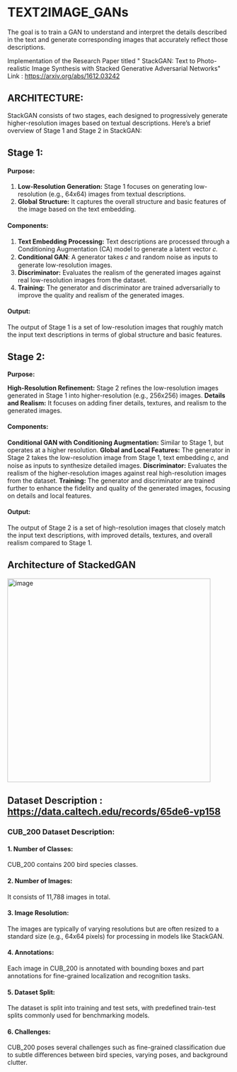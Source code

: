 # TEXT2IMAGE_GANs
The goal is to train a GAN to understand and interpret the details described in the text and generate corresponding images that accurately reflect those descriptions.

Implementation of the Research Paper titled " StackGAN: Text to Photo-realistic Image Synthesis with Stacked Generative Adversarial Networks"
Link : https://arxiv.org/abs/1612.03242

## ARCHITECTURE:
StackGAN consists of two stages, each designed to progressively generate higher-resolution images based on textual descriptions. Here’s a brief overview of Stage 1 and Stage 2 in StackGAN:

## Stage 1:

#### Purpose:

1. **Low-Resolution Generation:** Stage 1 focuses on generating low-resolution (e.g., 64x64) images from textual descriptions.
2. **Global Structure:** It captures the overall structure and basic features of the image based on the text embedding.

#### Components:

1. **Text Embedding Processing:** Text descriptions are processed through a Conditioning Augmentation (CA) model to generate a latent vector 𝑐.
2. **Conditional GAN**: A generator takes 𝑐 and random noise as inputs to generate low-resolution images.
3. **Discriminator:** Evaluates the realism of the generated images against real low-resolution images from the dataset.
4. **Training:** The generator and discriminator are trained adversarially to improve the quality and realism of the generated images.

#### Output:

The output of Stage 1 is a set of low-resolution images that roughly match the input text descriptions in terms of global structure and basic features.

## Stage 2:

**Purpose:**

**High-Resolution Refinement:** Stage 2 refines the low-resolution images generated in Stage 1 into higher-resolution (e.g., 256x256) images.
**Details and Realism:** It focuses on adding finer details, textures, and realism to the generated images.

#### Components:

**Conditional GAN with Conditioning Augmentation:** Similar to Stage 1, but operates at a higher resolution.
**Global and Local Features:** The generator in Stage 2 takes the low-resolution image from Stage 1, text embedding 𝑐, and noise as inputs to synthesize detailed images.
**Discriminator:** Evaluates the realism of the higher-resolution images against real high-resolution images from the dataset.
**Training:** The generator and discriminator are trained further to enhance the fidelity and quality of the generated images, focusing on details and local features.

#### Output:
The output of Stage 2 is a set of high-resolution images that closely match the input text descriptions, with improved details, textures, and overall realism compared to Stage 1.


 ##                                                                        Architecture of StackedGAN
<img width="459" alt="image" src="https://github.com/pAbhit007/TEXT2IMAGE_GANs/assets/111629488/1a496c1d-cedc-42b8-85c5-7bd1ef755a93">


## Dataset Description : https://data.caltech.edu/records/65de6-vp158

###                                                                       CUB_200 Dataset Description: 

####  1. Number of Classes:

CUB_200 contains 200 bird species classes.

#### 2. Number of Images:

It consists of 11,788 images in total.

#### 3. Image Resolution:

The images are typically of varying resolutions but are often resized to a standard size (e.g., 64x64 pixels) for processing in models like StackGAN.

#### 4. Annotations:

Each image in CUB_200 is annotated with bounding boxes and part annotations for fine-grained localization and recognition tasks.

#### 5. Dataset Split:

The dataset is split into training and test sets, with predefined train-test splits commonly used for benchmarking models.

#### 6. Challenges:

CUB_200 poses several challenges such as fine-grained classification due to subtle differences between bird species, varying poses, and background clutter.
